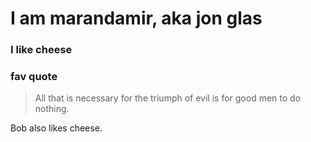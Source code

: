 # I am marandamir, aka jon glas
### I like cheese
### fav quote
> All that is necessary for the triumph of evil
> is for good men to do nothing.

Bob also likes cheese.
